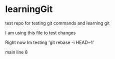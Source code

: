 # learningGit
test repo for testing git commands and learning git

I am using this file to test changes

Right now Im testing 'git rebase -i HEAD~1'

main line 8